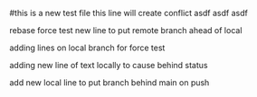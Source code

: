 #this is a new test file
this line will create conflict
asdf asdf asdf

rebase force test
new line to put remote branch ahead of local

adding lines on local branch for force test

adding new line of text locally to cause behind status

add new local line to put branch behind main on push
